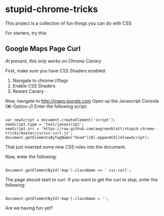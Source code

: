 stupid-chrome-tricks
====================

This project is a collection of fun things you can do with CSS

For starters, try this:

Google Maps Page Curl
---------------------
*At present, this only works on Chrome Canary*

First, make sure you have CSS Shaders enabled:
1. Navigate to chrome://flags
2. Enable CSS Shaders
3. Restart Canary

Now, navigate to http://maps.google.com
Open up the Javascript Console (⌘-Option-J)
Enter the following script:

<code>
var newScript = document.createElement('script');
newScript.type = 'text/javascript';
newScript.src = 'https://raw.github.com/awgreenblatt/stupid-chrome-tricks/master/js/css-curl.js';
document.getElementsByTagName("head")[0].appendChild(newScript);
</code>

That just inserted some new CSS rules into the document.

Now, enter the following:

<code>
document.getElementById('map').className += ' css-curl';
</code>

The page should start to curl.
If you want to get the curl to stop, enter the following:

<code>
document.getElementById('map').className = '';
</code>

Are we having fun yet?